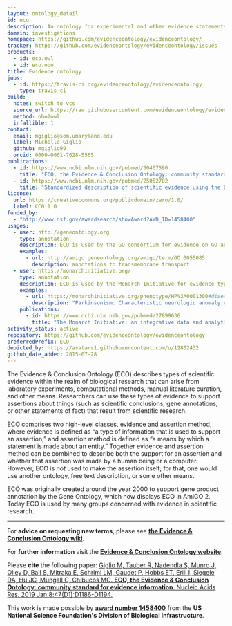 ```yaml
---
layout: ontology_detail
id: eco
description: An ontology for experimental and other evidence statements.
domain: investigations
homepage: https://github.com/evidenceontology/evidenceontology/
tracker: https://github.com/evidenceontology/evidenceontology/issues
products:
  - id: eco.owl
  - id: eco.obo
title: Evidence ontology
jobs:
  - id: https://travis-ci.org/evidenceontology/evidenceontology
    type: travis-ci
build:
  notes: switch to vcs
  source_url: https://raw.githubusercontent.com/evidenceontology/evidenceontology/master/eco.obo
  method: obo2owl
  infallible: 1
contact:
  email: mgiglio@som.umaryland.edu
  label: Michelle Giglio
  github: mgiglio99
  orcid: 0000-0001-7628-5565
publications:
  - id: https://www.ncbi.nlm.nih.gov/pubmed/30407590
    title: "ECO, the Evidence & Conclusion Ontology: community standard for evidence information."
  - id: https://www.ncbi.nlm.nih.gov/pubmed/25052702
    title: "Standardized description of scientific evidence using the Evidence Ontology (ECO)"
license:
  url: https://creativecommons.org/publicdomain/zero/1.0/
  label: CC0 1.0
funded_by:
  - "http://www.nsf.gov/awardsearch/showAward?AWD_ID=1458400"
usages:
  - user: http://geneontology.org
    type: annotation
    description: ECO is used by the GO consortium for evidence on GO associations
    examples:
      - url: http://amigo.geneontology.org/amigo/term/GO:0055085
        description: annotations to transmembrane transport
  - user: https://monarchinitiative.org/
    type: annotation
    description: ECO is used by the Monarch Initiative for evidence types for disease to phenotype annotations.
    examples:
      - url: https://monarchinitiative.org/phenotype/HP%3A0001300#disease
        description: "Parkinsonism: Characteristic neurologic anomaly resulting form degeneration of dopamine-generating cells in the substantia nigra, a region of the midbrain, characterized clinically by shaking, rigidity, slowness of movement and difficulty with walking and gait."
    publications:
      - id: https://www.ncbi.nlm.nih.gov/pubmed/27899636
        title: "The Monarch Initiative: an integrative data and analytic platform connecting phenotypes to genotypes across species"
activity_status: active
repository: https://github.com/evidenceontology/evidenceontology
preferredPrefix: ECO
depicted_by: https://avatars1.githubusercontent.com/u/12802432
github_date_added: 2015-07-28
---
```


The Evidence & Conclusion Ontology (ECO) describes types of scientific evidence within the realm of biological research that can arise from laboratory experiments, computational methods, manual literature curation, and other means. Researchers can use these types of evidence to support assertions about things (such as scientific conclusions, gene annotations, or other statements of fact) that result from scientific research.

ECO comprises two high-level classes, evidence and assertion method, where evidence is defined as “a type of information that is used to support an assertion,” and assertion method is defined as “a means by which a statement is made about an entity.” Together evidence and assertion method can be combined to describe both the support for an assertion and whether that assertion was made by a human being or a computer. However, ECO is _not_ used to make the assertion itself; for that, one would use another ontology, free text description, or some other means.

ECO was originally created around the year 2000 to support gene product annotation by the Gene Ontology, which now displays ECO in AmiGO 2. Today ECO is used by many groups concerned with evidence in scientific research.

***
For **advice on requesting new terms**, please see **[the Evidence & Conclusion Ontology wiki](https://github.com/evidenceontology/evidenceontology/wiki/New-term-request-how-to)**.

For **further information** visit the **[Evidence & Conclusion Ontology website](http://www.evidenceontology.org/)**.

Please **cite** the following paper: [Giglio M, Tauber R, Nadendla S, Munro J, Olley D, Ball S, Mitraka E, Schriml LM, Gaudet P, Hobbs ET, Erill I, Siegele DA, Hu JC, Mungall C, Chibucos MC. **ECO, the Evidence & Conclusion Ontology: community standard for evidence information**. Nucleic Acids Res. 2019 Jan 8;47(D1):D1186-D1194.](https://www.ncbi.nlm.nih.gov/pubmed/30407590)

This work is made possible by **[award number 1458400](http://www.nsf.gov/awardsearch/showAward?AWD_ID=1458400)** from the **US National Science Foundation's Division of Biological Infrastructure**.
